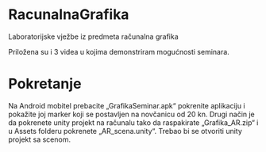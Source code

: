# RacunalnaGrafika
Laboratorijske vježbe iz predmeta računalna grafika

Priložena su i 3 videa u kojima demonstriram mogućnosti seminara.

# Pokretanje
Na Android mobitel prebacite „GrafikaSeminar.apk“ pokrenite aplikaciju i pokažite joj marker koji se postavljen na novčanicu od 20 kn. Drugi način je da pokrenete unity projekt na računalu tako da raspakirate „Grafika_AR.zip“ i u Assets folderu pokrenete „AR_scena.unity“. Trebao bi se otvoriti unity projekt sa scenom.
